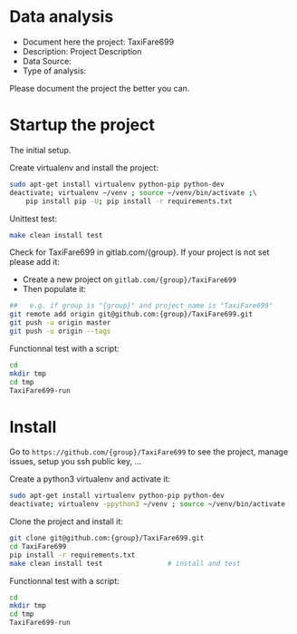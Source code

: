 # Data analysis
- Document here the project: TaxiFare699
- Description: Project Description
- Data Source:
- Type of analysis:

Please document the project the better you can.

# Startup the project

The initial setup.

Create virtualenv and install the project:
```bash
sudo apt-get install virtualenv python-pip python-dev
deactivate; virtualenv ~/venv ; source ~/venv/bin/activate ;\
    pip install pip -U; pip install -r requirements.txt
```

Unittest test:
```bash
make clean install test
```

Check for TaxiFare699 in gitlab.com/{group}.
If your project is not set please add it:

- Create a new project on `gitlab.com/{group}/TaxiFare699`
- Then populate it:

```bash
##   e.g. if group is "{group}" and project_name is "TaxiFare699"
git remote add origin git@github.com:{group}/TaxiFare699.git
git push -u origin master
git push -u origin --tags
```

Functionnal test with a script:

```bash
cd
mkdir tmp
cd tmp
TaxiFare699-run
```

# Install

Go to `https://github.com/{group}/TaxiFare699` to see the project, manage issues,
setup you ssh public key, ...

Create a python3 virtualenv and activate it:

```bash
sudo apt-get install virtualenv python-pip python-dev
deactivate; virtualenv -ppython3 ~/venv ; source ~/venv/bin/activate
```

Clone the project and install it:

```bash
git clone git@github.com:{group}/TaxiFare699.git
cd TaxiFare699
pip install -r requirements.txt
make clean install test                # install and test
```
Functionnal test with a script:

```bash
cd
mkdir tmp
cd tmp
TaxiFare699-run
```
